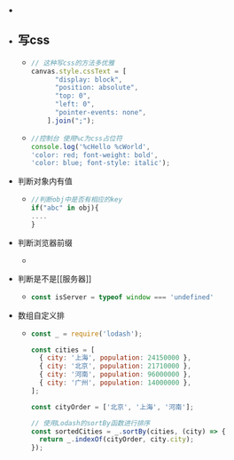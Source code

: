 -
- ## 写css
	- ```js
	  // 这种写css的方法多优雅
	  canvas.style.cssText = [
	        "display: block",
	        "position: absolute",
	        "top: 0",
	        "left: 0",
	        "pointer-events: none",
	      ].join(";");
	  ```
	- ```js
	  //控制台 使用%c为css占位符
	  console.log('%cHello %cWorld', 
	  'color: red; font-weight: bold',  
	  'color: blue; font-style: italic');
	  ```
- 判断对象内有值
	- ```js
	  //判断obj中是否有相应的key
	  if("abc" in obj){
	  ....
	  }
	  ```
- 判断浏览器前缀
	- ```js
	  ```
- 判断是不是[[服务器]]
	- ```js
	  const isServer = typeof window === 'undefined'
	  ```
- 数组自定义排
	- ```js
	  const _ = require('lodash');
	  
	  const cities = [
	    { city: '上海', population: 24150000 },
	    { city: '北京', population: 21710000 },
	    { city: '河南', population: 96000000 },
	    { city: '广州', population: 14000000 },
	  ];
	  
	  const cityOrder = ['北京', '上海', '河南'];
	  
	  // 使用Lodash的sortBy函数进行排序
	  const sortedCities = _.sortBy(cities, (city) => {
	    return _.indexOf(cityOrder, city.city);
	  });
	  ```